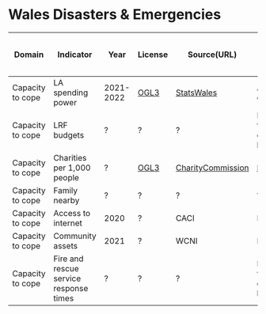 # Wales Disasters & Emergencies

| Domain           | Indicator                              | Year      | License                                                      | Source(URL)                                                  | Notes                                                        | Indicator Code Added | Data Added to data/ |
| ---------------- | -------------------------------------- | --------- | ------------------------------------------------------------ | ------------------------------------------------------------ | ------------------------------------------------------------ | -------------------- | ------------------- |
| Capacity to cope | LA spending power                      | 2021-2022 | [OGL3](https://www.nationalarchives.gov.uk/doc/open-government-licence/version/3/) | [StatsWales](https://statswales.gov.wales/Catalogue/Local-Government/Finance/Revenue/Budgets/budgetedrevenueexpenditure-by-authority-service) | Add up 12 categories                                         | Yes                  | Yes                 |
| Capacity to cope | LRF budgets                            | ?         | ?                                                            | ?                                                            | Requested for What do they know                              | ?                    | ?                   |
| Capacity to cope | Charities per 1,000 people             | ?         | [OGL3](https://www.nationalarchives.gov.uk/doc/open-government-licence/version/3/) | [CharityCommission](https://register-of-charities.charitycommission.gov.uk/register/full-register-download) | [Refer](https://github.com/britishredcrosssociety/resilience-index/blob/main/R/capacity/health-inequalities/england/access-availability/vcs-presence.R) | Yes                  | Yes                 |
| Capacity to cope | Family nearby                          | ?         | ?                                                            | ?                                                            | ?                                                            | ?                    | ?                   |
| Capacity to cope | Access to internet                     | 2020      | ?                                                            | CACI                                                         | Proprietary                                                  | Yes                  | Yes                 |
| Capacity to cope | Community assets                       | 2021      | ?                                                            | WCNI                                                         | Proprietary                                                  | Yes                  | Yes                 |
| Capacity to cope | Fire and rescue service response times | ?         | ?                                                            | ?                                                            | Requested for What do they know                              | ?                    | ?                   |

